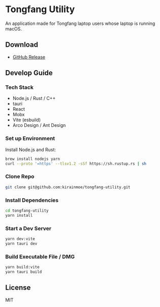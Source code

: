 # Tongfang Utility

An application made for Tongfang laptop users whose laptop is running macOS.

## Download

- [GitHub Release](https://github.com/kirainmoe/tongfang-utility/releases)

## Develop Guide

### Tech Stack

- Node.js / Rust / C++
- tauri
- React
- Mobx
- Vite (esbuild)
- Arco Design / Ant Design


### Set up Environment

Install Node.js and Rust:

```sh
brew install nodejs yarn
curl --proto '=https' --tlsv1.2 -sSf https://sh.rustup.rs | sh
```

### Clone Repo

```sh
git clone git@github.com:kirainmoe/tongfang-utility.git
```

### Install Dependencies

```sh
cd tongfang-utility
yarn install
```

### Start a Dev Server

```sh
yarn dev:vite
yarn tauri dev
```

### Build Executable File / DMG

```sh
yarn build:vite
yarn tauri build
```

## License

MIT